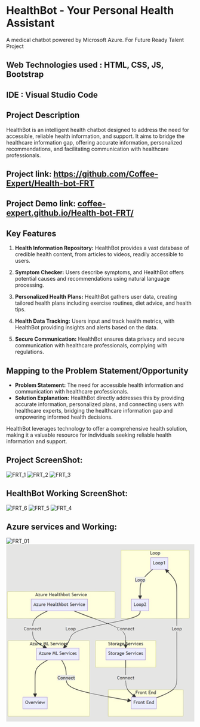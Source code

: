 # HealthBot - Your Personal Health Assistant
A medical chatbot powered by Microsoft Azure. For Future Ready Talent Project

## Web Technologies used : HTML, CSS, JS, Bootstrap
## IDE : Visual Studio Code

## Project Description
HealthBot is an intelligent health chatbot designed to address the need for accessible, reliable health information, and support. It aims to bridge the healthcare information gap, offering accurate information, personalized recommendations, and facilitating communication with healthcare professionals.

## Project link:   https://github.com/Coffee-Expert/Health-bot-FRT   

## Project Demo link: [coffee-expert.github.io/Health-bot-FRT/](https://coffee-expert.github.io/Health-bot-FRT/)

## Key Features

1. **Health Information Repository:** HealthBot provides a vast database of credible health content, from articles to videos, readily accessible to users.

2. **Symptom Checker:** Users describe symptoms, and HealthBot offers potential causes and recommendations using natural language processing.

3. **Personalized Health Plans:** HealthBot gathers user data, creating tailored health plans including exercise routines, diet advice, and health tips.

4. **Health Data Tracking:** Users input and track health metrics, with HealthBot providing insights and alerts based on the data.

5. **Secure Communication:** HealthBot ensures data privacy and secure communication with healthcare professionals, complying with regulations.

## Mapping to the Problem Statement/Opportunity

- **Problem Statement:** The need for accessible health information and communication with healthcare professionals.
- **Solution Explanation:** HealthBot directly addresses this by providing accurate information, personalized plans, and connecting users with healthcare experts, bridging the healthcare information gap and empowering informed health decisions.

HealthBot leverages technology to offer a comprehensive health solution, making it a valuable resource for individuals seeking reliable health information and support.
## Project ScreenShot:
![FRT_1](https://github.com/Coffee-Expert/Health-bot-FRT/assets/137613929/94e17158-1bb1-4db6-9700-7428ce400c79)
![FRT_2](https://github.com/Coffee-Expert/Health-bot-FRT/assets/137613929/74510e07-dac6-4f2a-b5ae-418703596bd4)
![FRT_3](https://github.com/Coffee-Expert/Health-bot-FRT/assets/137613929/59f0a34b-38d8-48e1-bd45-1198f29ffc25)

## HealthBot Working ScreenShot:
![FRT_6](https://github.com/Coffee-Expert/Health-bot-FRT/assets/137613929/07a77307-2254-4bcb-a794-a955278e815e)
![FRT_5](https://github.com/Coffee-Expert/Health-bot-FRT/assets/137613929/8e43529c-a4b8-4823-9180-a9da671ec921)
![FRT_4](https://github.com/Coffee-Expert/Health-bot-FRT/assets/137613929/82a9db0b-428c-4157-bd07-f1910154ea3f)
## Azure services and Working:
![FRT_01](https://github.com/Coffee-Expert/Health-bot-FRT/assets/137613929/12c7b7ce-9665-497b-a96a-2929ced44e79)
![FRT_02](https://github.com/Coffee-Expert/Health-bot-FRT/blob/main/assets/newflowchart.png)
<!--- Previous image link-- https://github.com/Coffee-Expert/Health-bot-FRT/assets/137613929/e6d622c8-fb30-450b-9761-4a5cd68b005b -->



